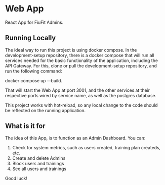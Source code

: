 # Web App

React App for FiuFit Admins.

## Running Locally

The ideal way to run this project is using docker compose. In the development-setup repository, there is a docker compose that will run all services needed for the basic functionality of the application, including the API Gateway. For this, clone or pull the development-setup repository, and run the following command:

docker compose up --build.

That will start the Web App at port 3001, and the other services at their respective ports wired by service name, as well as the postgres database.

This project works with hot-reload, so any local change to the code should be reflected on the running application.

## What is it for

The idea of this App, is to function as an Admin Dashboard.
You can:

1. Check for system metrics, such as users created, training plan createds, etc.
2. Create and delete Admins
3. Block users and trainings
4. See all users and trainings

Good luck!

